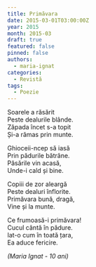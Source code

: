 ```yaml
---
title: Primăvara
date: 2015-03-01T03:00:00Z
year: 2015
month: 2015-03
draft: true
featured: false
pinned: false
authors: 
  - maria-ignat
categories:
  - Revistă
tags:
  - Poezie
---
```

Soarele a răsărit  
Peste dealurile blânde.  
Zăpada încet s-a topit  
Și-a rămas prin munte. 

Ghioceii-ncep să iasă  
Prin pădurile bătrâne.  
Păsările vin acasă,  
Unde-i cald și bine. 

Copiii de zor aleargă  
Peste dealuri înflorite.  
Primăvara bună, dragă,  
Vine și la munte.

Ce frumoasă-i primăvara!  
Cucul cântă în pădure.  
Iat-o cum în toată țara,  
Ea aduce fericire.

_(Maria Ignat - 10 ani)_